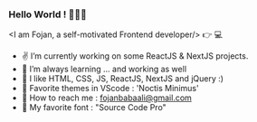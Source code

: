 ### Hello World ! 👋😄👋

 <I am Fojan, a self-motivated Frontend developer/> :point_right: 💻

- ✌  I’m currently working on some ReactJS & NextJS projects.
- 🌱 I’m always learning ... and working as well
- 💛 I like HTML, CSS, JS, ReactJS, NextJS and jQuery :)
- 🍬 Favorite themes in VScode : 'Noctis Minimus'
- 💌 How to reach me : fojanbabaali@gmail.com
- 💙 My favorite font : "Source Code Pro"

